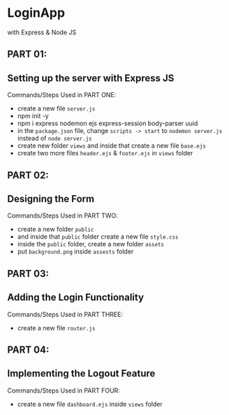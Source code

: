 # LoginApp
with Express &amp; Node JS

## PART 01:

Setting up the server with Express JS
--------------------------------------

Commands/Steps Used in PART ONE:

+ create a new file `server.js`
+ npm init -y
+ npm i express nodemon ejs express-session body-parser uuid
+ in the `package.json` file, change `scripts -> start` to `nodemon server.js` instead of `node server.js`
+ create new folder `views` and inside that create a new file `base.ejs`
+ create two more files `header.ejs` & `footer.ejs` in `views` folder

## PART 02:

Designing the Form
--------------------------------------

Commands/Steps Used in PART TWO:

+ create a new folder `public`
+ and inside that `public` folder create a new file `style.css`
+ inside the `public` folder, create a new folder `assets`
+ put `background.png` inside `assests` folder

## PART 03:

Adding the Login Functionality
--------------------------------------

Commands/Steps Used in PART THREE:

+ create a new file `router.js`

## PART 04:

Implementing the Logout Feature
--------------------------------------

Commands/Steps Used in PART FOUR:

+ create a new file `dashboard.ejs` inside `views` folder